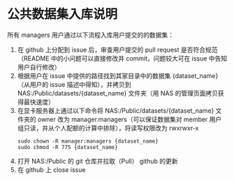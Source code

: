 # 公共数据集入库说明

所有 managers 用户通过以下流程入库用户提交的的数据集：
1. 在 github 上分配到 issue 后，审查用户提交的 pull request 是否符合规范（README 中的小问题可以直接修改并 commit，问题较大可在 issue 中告知用户自行修改）
1. 根据用户在 issue 中提供的路径找到其家目录中的数据集 {dataset_name}（从用户的 issue 描述中得知），并拷贝到 NAS:/Public/datasets/{dataset_name} 文件夹（用 NAS 的管理页面拷贝获得最快速度）
1. 在显卡服务器上通过以下命令将 NAS:/Public/datasets/{dataset_name} 文件夹的 owner 改为 manager.managers（可以保证数据集对 member 用户组只读，并从个人配额的计算中排除），将读写权限改为 rwxrwxr-x
    ```
    sudo chown -R manager:managers {dataset_name}
    sudo chmod -R 775 {dataset_name}
    ```
1. 打开 NAS:/Public 的 git 仓库并拉取（Pull） github 的更新
1. 在 github 上 close issue

